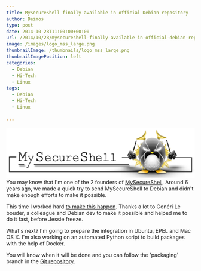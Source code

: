 ```yaml
---
title: MySecureShell finally available in official Debian repository
author: Deimos
type: post
date: 2014-10-28T11:00:00+00:00
url: /2014/10/28/mysecureshell-finally-available-in-official-debian-repository/
image: /images/logo_mss_large.png
thumbnailImage: /thumbnails/logo_mss_large.png
thumbnailImagePosition: left
categories:
  - Debian
  - Hi-Tech
  - Linux
tags:
  - Debian
  - Hi-Tech
  - Linux

---
```

![logo_mss_large](/images/logo_mss_large.png)
You may know that I'm one of the 2 founders of [MySecureShell](https://github.com/mysecureshell/mysecureshell). Around 6 years ago, we made a quick try to send MySecureShell to Debian and didn't make enough efforts to make it possible.

This time I worked hard [to make this happen](https://tracker.debian.org/pkg/mysecureshell). Thanks a lot to Gonéri Le bouder, a colleague and Debian dev to make it possible and helped me to do it fast, before Jessie freeze.

What's next? I'm going to prepare the integration in Ubuntu, EPEL and Mac OS X. I'm also working on an automated Python script to build packages with the help of Docker.

You will know when it will be done and you can follow the 'packaging' branch in the [Git repository][1].

 [1]: https://github.com/mysecureshell/mysecureshell